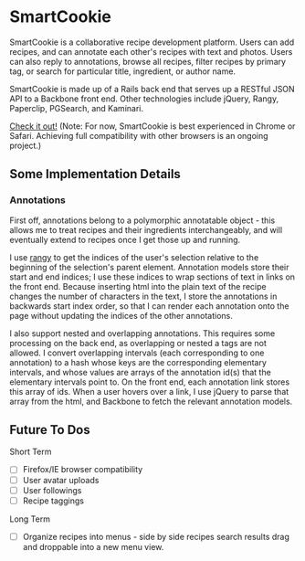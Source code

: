 # SmartCookie
SmartCookie is a collaborative recipe development platform.  Users can add recipes, and can annotate each other's recipes with text and photos.  Users can also reply to annotations, browse all recipes, filter recipes by primary tag, or search for particular title, ingredient, or author name.

SmartCookie is made up of a Rails back end that serves up a RESTful JSON API to a Backbone front end.  Other technologies include jQuery, Rangy, Paperclip, PGSearch, and Kaminari.

[Check it out!](http://www.smart-cookie.co/)
(Note: For now, SmartCookie is best experienced in Chrome or Safari.  Achieving full compatibility with other browsers is an ongoing project.)

## Some Implementation Details
### Annotations
First off, annotations belong to a polymorphic annotatable object - this allows me to treat recipes and their ingredients interchangeably, and will eventually extend to recipes once I get those up and running.

I use [rangy](https://github.com/timdown/rangy) to get the indices of the user's selection relative to the beginning of the selection's parent element.  Annotation models store their start and end indices; I use these indices to wrap sections of text in links on the front end.  Because inserting html into the plain text of the recipe changes the number of characters in the text, I store the annotations in backwards start index order, so that I can render each annotation onto the page without updating the indices of the other annotations.

I also support nested and overlapping annotations.  This requires some processing on the back end, as overlapping or nested a tags are not allowed.  I convert overlapping intervals (each corresponding to one annotation) to a hash whose keys are the corresponding elementary intervals, and whose values are arrays of the annotation id(s) that the elementary intervals point to.  On the front end, each annotation link stores this array of ids.  When a user hovers over a link, I use jQuery to parse that array from the html, and Backbone to fetch the relevant annotation models.

## Future To Dos
Short Term
- [ ] Firefox/IE browser compatibility
- [ ] User avatar uploads
- [ ] User followings
- [ ] Recipe taggings

Long Term
- [ ] Organize recipes into menus - side by side recipes search results drag and droppable into a new menu view.
